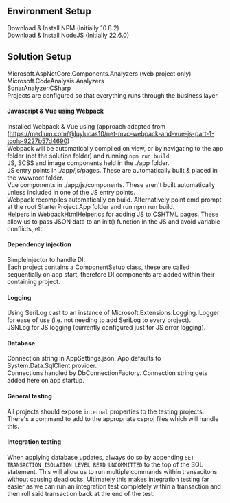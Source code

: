 ## Environment Setup
Download & Install NPM (Initially 10.8.2) <br>
Download & Install NodeJS (Initially 22.6.0) <br>

## Solution Setup
Microsoft.AspNetCore.Components.Analyzers (web project only) <br>
Microsoft.CodeAnalysis.Analyzers <br>
SonarAnalyzer.CSharp <br>
Projects are configured so that everything runs through the business layer.

#### Javascript & Vue using Webpack
Installed Webpack & Vue using (approach adapted from (https://medium.com/@luylucas10/net-mvc-webpack-and-vue-js-part-1-tools-9227b57d4690)<br>
Webpack will be automatically compiled on view, or by navigating to the app folder (not the solution folder) and running `npm run build` <br>
JS, SCSS and image components held in the ./app folder.<br>
JS entry points in ./app/js/pages. These are automatically built & placed in the wwwroot folder.<br>
Vue components in ./app/js/components. These aren't built automatically unless included in one of the JS entry points.<br>
Webpack recompiles automatically on build. Alternatively point cmd prompt at the root StarterProject.App folder and run npm run build.<br>
Helpers in WebpackHtmlHelper.cs for adding JS to CSHTML pages. These allow us to pass JSON data to an init() function in the JS and avoid variable conflicts, etc.<br>

#### Dependency injection
SimpleInjector to handle DI.<br>
Each project contains a ComponentSetup class, these are called sequentially on app start, therefore DI components are added within their containing project.<br>

#### Logging
Using SeriLog cast to an instance of Microsoft.Extensions.Logging.ILogger for ease of use (i.e. not needing to add SeriLog to every project).<br>
JSNLog for JS logging (currently configured just for JS error logging).<br>

#### Database
Connection string in AppSettings.json. App defaults to System.Data.SqlClient provider.<br>
Connections handled by DbConnectionFactory. Connection string gets added here on app startup.<br>

#### General testing
All projects should expose `internal` properties to the testing projects. There's a command to add to the appropriate csproj files which will handle this.<br>

#### Integration testing
When applying database updates, always do so by appending `SET TRANSACTION ISOLATION LEVEL READ UNCOMMITTED` to the top of the SQL statement. This will allow us to run multiple commands within transacitons without causing deadlocks. Ultimately this makes integration testing far easier as we can run an integration test completely within a transaction and then roll said transaction back at the end of the test.
